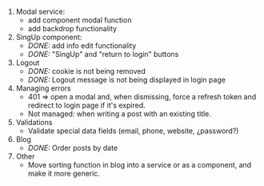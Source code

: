 1. Modal service: 
    * add component modal function
    * add backdrop functionality
2. SingUp component:
    * *DONE:* add info edit functionality
    * *DONE:* "SingUp" and "return to login" buttons
3. Logout
    * *DONE:* cookie is not being removed
    * *DONE:* Logout message is not being displayed in login page
4. Managing errors
    * 401 => open a modal and, when dismissing, force a refresh token and redirect to login page if it's expired.
    * Not managed: when writing a post with an existing title.
5. Validations
    * Validate special data fields (email, phone, website, ¿password?)
6. Blog
    * *DONE:* Order posts by date
7. Other
    * Move sorting function in blog into a service or as a component, and make it more generic.